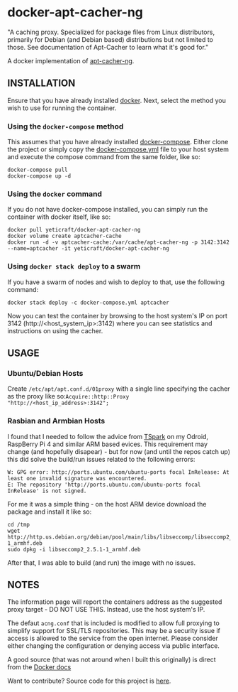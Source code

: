 # docker-apt-cacher-ng

"A caching proxy. Specialized for package files from Linux distributors, primarily for Debian (and Debian based) distributions but not limited to those. See documentation of Apt-Cacher to learn what it's good for."

A docker implementation of [apt-cacher-ng](https://www.unix-ag.uni-kl.de/~bloch/acng/).


## INSTALLATION

Ensure that you have already installed [docker](https://docs.docker.com/engine/installation/). Next, select the method you wish to use for running the container.

### Using the `docker-compose` method

This assumes that you have already installed [docker-compose](https://docs.docker.com/compose/install/). Either clone the project or simply copy the [docker-compose.yml](https://raw.githubusercontent.com/growlf/docker-apt-cacher-ng/master/docker-compose.yml) file to your host system and execute the compose command from the same folder, like so:


    docker-compose pull
    docker-compose up -d


### Using the `docker` command

If you do not have docker-compose installed, you can simply run the container with docker itself, like so:

    docker pull yeticraft/docker-apt-cacher-ng
    docker volume create aptcacher-cache
    docker run -d -v aptcacher-cache:/var/cache/apt-cacher-ng -p 3142:3142 --name=aptcacher -it yeticraft/docker-apt-cacher-ng


### Using `docker stack deploy` to a swarm

If you have a swarm of nodes and wish to deploy to that, use the following command:

    docker stack deploy -c docker-compose.yml aptcacher

Now you can test the container by browsing to the host system's IP on port 3142 (http://<host_system_ip>:3142) where you can see statistics and instructions on using the cacher.

## USAGE

### Ubuntu/Debian Hosts

Create `/etc/apt/apt.conf.d/01proxy` with a single line specifying the cacher as the proxy like so:`Acquire::http::Proxy "http://<host_ip_address>:3142";`

### Rasbian and Armbian Hosts

I found that I needed to follow the advice from [TSpark](https://askubuntu.com/questions/1263284/apt-update-throws-signature-error-in-ubuntu-20-04-container-on-arm) on my Odroid, RaspBerry Pi 4 and similar ARM based evices.  This requirement may change (and hopefully disapear) - but for now (and until the repos catch up) this did solve the build/run issues related to the following errors:

    W: GPG error: http://ports.ubuntu.com/ubuntu-ports focal InRelease: At least one invalid signature was encountered.
    E: The repository 'http://ports.ubuntu.com/ubuntu-ports focal InRelease' is not signed.

For me it was a simple thing - on the host ARM device download the package and install it like so:

    cd /tmp
    wget http://http.us.debian.org/debian/pool/main/libs/libseccomp/libseccomp2_2.5.1-1_armhf.deb
    sudo dpkg -i libseccomp2_2.5.1-1_armhf.deb

After that, I was able to build (and run) the image with no issues.

## NOTES

The information page will report the containers address as the suggested proxy target - DO NOT USE THIS.  Instead, use the host system's IP.

The defaut `acng.conf` that is included is modified to allow full proxying to simplify support for SSL/TLS repositories. This may be a security issue if access is allowed to the service from the open internet.  Please consider either changing the configuration or denying access via public interface.

A good source (that was not around when I built this originally) is direct from the [Docker docs](https://docs.docker.com/samples/apt-cacher-ng/)

Want to contribute?  Source code for this project is [here](https://github.com/growlf/docker-apt-cacher-ng).